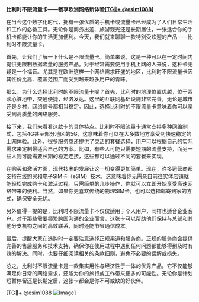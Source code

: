 **比利时不限流量卡——畅享欧洲网络新体验[[TG💪+ @esim1088](https://t.me/s/esim1088)]**

在当今这个数字化时代，拥有一张优质的手机卡或流量卡已经成为了人们日常生活和工作的必备工具。无论你是商务出差、旅游观光还是长期居住，一张适合你的手机卡都能让你的生活更加便利。今天，我们就来聊聊一款特别受欢迎的产品——比利时不限流量卡。

首先，让我们了解一下什么是不限流量卡。简单来说，这是一种可以在一定时间内提供无限制数据流量的服务产品。对于经常需要使用手机上网的人来说，这种卡无疑是一个福音。尤其是在欧洲这样一个网络需求旺盛的地区，比利时不限流量卡因其性价比高、覆盖范围广而受到越来越多用户的青睐。

那么，为什么选择比利时的不限流量卡呢？首先，比利时的地理位置优越，位于西欧心脏地带，交通便捷，经济发达。这里的互联网基础设施非常完善，无论是城市还是乡村，网络信号都相当稳定。因此，选择比利时的不限流量卡意味着你可以享受到高质量的网络服务。

接下来，我们来看看这款卡的具体特点。比利时不限流量卡通常支持多种网络制式，包括4G甚至部分地区的5G，这意味着你可以在大多数地方享受到快速稳定的上网体验。此外，很多服务商还提供了灵活的套餐选择，用户可以根据自己的实际需求来定制最适合自己的方案。比如，有些人可能只需要短期的流量支持，而另一些人则可能需要长期的稳定连接，这些都可以通过不同的套餐来实现。

在购买和激活方面，现代技术的发展让这一切变得更加简单。现在，许多运营商都支持在线购买和电子SIM卡（eSIM）技术，这意味着你无需亲自前往实体店铺就能轻松完成购卡和激活过程。只需简单的几步操作，你就可以立即开始享受高速网络带来的便利。当然，如果你更喜欢传统的物理SIM卡，也可以选择邮寄到家的方式，确保安全无忧。

另外值得一提的是，比利时不限流量卡不仅仅适用于个人用户，同样也适合企业客户。对于那些需要频繁跨国沟通的企业而言，这张卡可以帮助他们保持与总部和其他分支机构之间的高效联系，同时还能节省通信成本。

最后，提醒大家在选购时一定要注意选择正规渠道和服务商。正规的服务商会提供完善的售后服务和技术支持，确保你在使用过程中遇到任何问题都能够得到及时有效的解决。同时，也要仔细阅读相关的条款细则，避免不必要的误解或损失。

总之，比利时不限流量卡是一款集实用性与经济性于一体的优秀产品。它不仅能够满足你日常的网络需求，还能为你的旅行或工作带来更多的可能性。无论你是计划短暂停留还是长期定居，这张卡都会是你不可或缺的好伙伴。

[[TG💪+ @esim1088](https://t.me/s/esim1088) ![Image](https://i.postimg.cc/4NQfJmqS/Snipaste-2025-05-13-00-14-12.png)]
